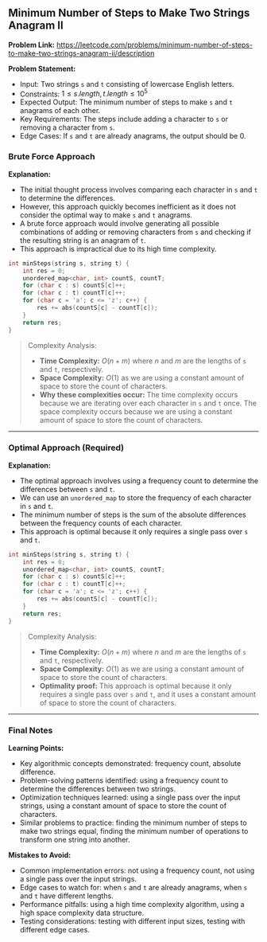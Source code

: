 ## Minimum Number of Steps to Make Two Strings Anagram II

**Problem Link:** https://leetcode.com/problems/minimum-number-of-steps-to-make-two-strings-anagram-ii/description

**Problem Statement:**
- Input: Two strings `s` and `t` consisting of lowercase English letters.
- Constraints: $1 \leq s.length, t.length \leq 10^5$
- Expected Output: The minimum number of steps to make `s` and `t` anagrams of each other.
- Key Requirements: The steps include adding a character to `s` or removing a character from `s`.
- Edge Cases: If `s` and `t` are already anagrams, the output should be 0.

### Brute Force Approach

**Explanation:**
- The initial thought process involves comparing each character in `s` and `t` to determine the differences.
- However, this approach quickly becomes inefficient as it does not consider the optimal way to make `s` and `t` anagrams.
- A brute force approach would involve generating all possible combinations of adding or removing characters from `s` and checking if the resulting string is an anagram of `t`.
- This approach is impractical due to its high time complexity.

```cpp
int minSteps(string s, string t) {
    int res = 0;
    unordered_map<char, int> countS, countT;
    for (char c : s) countS[c]++;
    for (char c : t) countT[c]++;
    for (char c = 'a'; c <= 'z'; c++) {
        res += abs(countS[c] - countT[c]);
    }
    return res;
}
```

> Complexity Analysis:
> - **Time Complexity:** $O(n + m)$ where $n$ and $m$ are the lengths of `s` and `t`, respectively.
> - **Space Complexity:** $O(1)$ as we are using a constant amount of space to store the count of characters.
> - **Why these complexities occur:** The time complexity occurs because we are iterating over each character in `s` and `t` once. The space complexity occurs because we are using a constant amount of space to store the count of characters.

---

### Optimal Approach (Required)

**Explanation:**
- The optimal approach involves using a frequency count to determine the differences between `s` and `t`.
- We can use an `unordered_map` to store the frequency of each character in `s` and `t`.
- The minimum number of steps is the sum of the absolute differences between the frequency counts of each character.
- This approach is optimal because it only requires a single pass over `s` and `t`.

```cpp
int minSteps(string s, string t) {
    int res = 0;
    unordered_map<char, int> countS, countT;
    for (char c : s) countS[c]++;
    for (char c : t) countT[c]++;
    for (char c = 'a'; c <= 'z'; c++) {
        res += abs(countS[c] - countT[c]);
    }
    return res;
}
```

> Complexity Analysis:
> - **Time Complexity:** $O(n + m)$ where $n$ and $m$ are the lengths of `s` and `t`, respectively.
> - **Space Complexity:** $O(1)$ as we are using a constant amount of space to store the count of characters.
> - **Optimality proof:** This approach is optimal because it only requires a single pass over `s` and `t`, and it uses a constant amount of space to store the count of characters.

---

### Final Notes

**Learning Points:**
- Key algorithmic concepts demonstrated: frequency count, absolute difference.
- Problem-solving patterns identified: using a frequency count to determine the differences between two strings.
- Optimization techniques learned: using a single pass over the input strings, using a constant amount of space to store the count of characters.
- Similar problems to practice: finding the minimum number of steps to make two strings equal, finding the minimum number of operations to transform one string into another.

**Mistakes to Avoid:**
- Common implementation errors: not using a frequency count, not using a single pass over the input strings.
- Edge cases to watch for: when `s` and `t` are already anagrams, when `s` and `t` have different lengths.
- Performance pitfalls: using a high time complexity algorithm, using a high space complexity data structure.
- Testing considerations: testing with different input sizes, testing with different edge cases.
